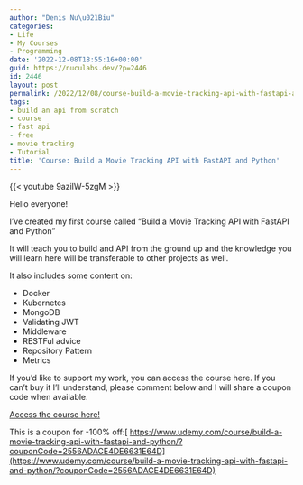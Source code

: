 ```yaml
---
author: "Denis Nu\u021Biu"
categories:
- Life
- My Courses
- Programming
date: '2022-12-08T18:55:16+00:00'
guid: https://nuculabs.dev/?p=2446
id: 2446
layout: post
permalink: /2022/12/08/course-build-a-movie-tracking-api-with-fastapi-and-python/
tags:
- build an api from scratch
- course
- fast api
- free
- movie tracking
- Tutorial
title: 'Course: Build a Movie Tracking API with FastAPI and Python'
---
```

{{< youtube 9aziIW-5zgM >}}

Hello everyone!


I’ve created my first course called “Build a Movie Tracking API with FastAPI and Python”


It will teach you to build and API from the ground up and the knowledge you will learn here will be transferable to other projects as well.


It also includes some content on:


- Docker
- Kubernetes
- MongoDB
- Validating JWT
- Middleware
- RESTFul advice
- Repository Pattern
- Metrics


If you’d like to support my work, you can access the course here. If you can’t buy it I’ll understand, please comment below and I will share a coupon code when available.


[Access the course here!](https://www.udemy.com/course/build-a-movie-tracking-api-with-fastapi-and-python/?referralCode=47430716975684E04F85)


This is a coupon for -100% off:[ https://www.udemy.com/course/build-a-movie-tracking-api-with-fastapi-and-python/?couponCode=2556ADACE4DE6631E64D](https://www.udemy.com/course/build-a-movie-tracking-api-with-fastapi-and-python/?couponCode=2556ADACE4DE6631E64D)